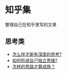 # 知乎集

整理自己在知乎里写的文章
## 思考类
- [怎么样才能有深度的思考?](Thinking/how-to-think-deeply.md)
- [如何形成自己独立思维?](Thinking/how-to-train-yourself-think-independently.md)
- [怎样的思路才算成熟？](Thinking/how-think-in-mature-way.md)
